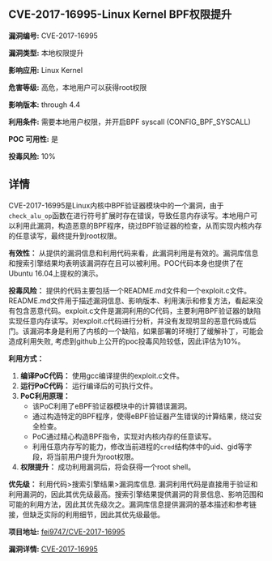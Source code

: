 ## CVE-2017-16995-Linux Kernel BPF权限提升

**漏洞编号:** CVE-2017-16995

**漏洞类型:** 本地权限提升

**影响应用:** Linux Kernel

**危害等级:** 高危，本地用户可以获得root权限

**影响版本:** through 4.4

**利用条件:** 需要本地用户权限，并开启BPF syscall (CONFIG_BPF_SYSCALL)

**POC 可用性:** 是

**投毒风险:** 10%

## 详情

CVE-2017-16995是Linux内核中BPF验证器模块中的一个漏洞，由于`check_alu_op`函数在进行符号扩展时存在错误，导致任意内存读写。本地用户可以利用此漏洞，构造恶意的BPF程序，绕过BPF验证器的检查，从而实现内核内存的任意读写，最终提升到root权限。

**有效性：**
从提供的漏洞信息和利用代码来看，此漏洞利用是有效的。漏洞库信息和搜索引擎结果均表明该漏洞存在且可以被利用。POC代码本身也提供了在Ubuntu 16.04上提权的演示。

**投毒风险：**
提供的代码主要包括一个README.md文件和一个exploit.c文件。README.md文件用于描述漏洞信息、影响版本、利用演示和修复方法，看起来没有包含恶意代码。exploit.c文件是漏洞利用的C代码，主要利用BPF验证器的缺陷实现任意内存读写。对exploit.c代码进行分析，并没有发现明显的恶意代码或后门。该漏洞本身是利用了内核的一个缺陷，如果部署的环境打了缓解补丁，可能会造成利用失败, 考虑到github上公开的poc投毒风险较低，因此评估为10%。

**利用方式：**
1.  **编译PoC代码：** 使用gcc编译提供的exploit.c文件。
2.  **运行PoC代码：** 运行编译后的可执行文件。
3.  **PoC利用原理：**
    *   该PoC利用了eBPF验证器模块中的计算错误漏洞。
    *   通过构造特定的BPF程序，使得eBPF验证器产生错误的计算结果，绕过安全检查。
    *   PoC通过精心构造BPF指令，实现对内核内存的任意读写。
    *   利用任意内存写的能力，修改当前进程的`cred`结构体中的uid、gid等字段，将当前用户提升为root权限。
4.  **权限提升：** 成功利用漏洞后，将会获得一个root shell。

**优先级：**
利用代码>搜索引擎结果>漏洞库信息. 漏洞利用代码是直接用于验证和利用漏洞的，因此其优先级最高。搜索引擎结果提供漏洞的背景信息、影响范围和可能的利用方法，因此其优先级次之。漏洞库信息提供漏洞的基本描述和参考链接，但缺乏实际的利用细节，因此其优先级最低。

**项目地址:** [fei9747/CVE-2017-16995](https://github.com/fei9747/CVE-2017-16995)

**漏洞详情:** [CVE-2017-16995](https://nvd.nist.gov/vuln/detail/CVE-2017-16995)